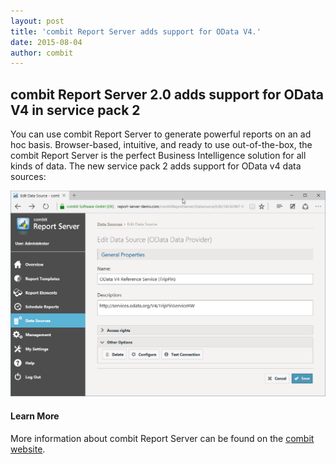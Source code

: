 ```yaml
---
layout: post
title: 'combit Report Server adds support for OData V4.'
date: 2015-08-04
author: combit
---
```


## combit Report Server 2.0 adds support for OData V4 in service pack 2

You can use combit Report Server to generate powerful reports on an ad hoc basis. Browser-based, intuitive, and ready to use out-of-the-box, the combit Report Server is the perfect Business Intelligence solution for all kinds of data.
The new service pack 2 adds support for OData v4 data sources:
 
![OData V4 data source](/assets/combit-Report-Server-ODataV4.png)

#### Learn More

More information about combit Report Server can be found on the [combit website](https://www.combit.net/en/enterprise-reporting/).
